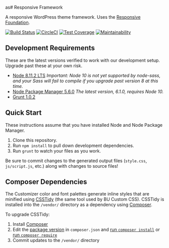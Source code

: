 as# Responsive Framework

A responsive WordPress theme framework. Uses the [Responsive Foundation](https://github.com/bu-ist/responsive-foundation/).

[![Build Status](https://travis-ci.com/bu-ist/responsive-framework.svg?token=wzsqLbpb4sxFWxMw2jUo&branch=develop)](https://travis-ci.com/bu-ist/responsive-framework)
[![CircleCI](https://circleci.com/gh/bu-ist/responsive-framework.svg?style=svg&circle-token=0188db2344690d2a7eb7c8b6b3f7ef02d3013894)](https://circleci.com/gh/bu-ist/responsive-framework)
[![Test Coverage](https://api.codeclimate.com/v1/badges/50f17f55e72abe7eb3fa/test_coverage)](https://codeclimate.com/repos/582231969f3c3f007e003961/test_coverage)
[![Maintainability](https://api.codeclimate.com/v1/badges/50f17f55e72abe7eb3fa/maintainability)](https://codeclimate.com/repos/582231969f3c3f007e003961/maintainability)

## Development Requirements

These are the latest versions verified to work with our development setup. Upgrade past these at your own risk.

- [Node 8.11.2 LTS](http://nodejs.org/) *Important: Node 10 is not yet supported by node-sass, and your Sass will fail to compile if you upgrade past version 8 at this time.*
- [Node Package Manager 5.6.0](https://github.com/npm/npm) *The latest version, 6.1.0, requires Node 10.*
- [Grunt 1.0.2](http://gruntjs.com/)

## Quick Start

These instructions assume that you have installed Node and Node Package Manager.

1. Clone this repository.
1. Run `npm install` to pull down development dependencies.
1. Run `grunt` to watch your files as you work.

Be sure to commit changes to the generated output files (`style.css`, `js/script.js`, etc.) along with changes to source files!

## Composer Dependencies

The Customizer color and font palettes generate inline styles that are minified using [CSSTidy](https://github.com/Cerdic/CSSTidy) (the same tool used by BU Custom CSS). CSSTidy is installed into the `/vendor/` directory as a dependency using [Composer](https://getcomposer.org).

To upgrade CSSTidy:
1. Install [Composer](https://getcomposer.org/doc/00-intro.md#installation-linux-unix-osx)
1. Edit the [package version](https://getcomposer.org/doc/01-basic-usage.md#package-versions) in `composer.json` and [run `composer install`](https://getcomposer.org/doc/03-cli.md#install) or [run `composer require`](https://getcomposer.org/doc/03-cli.md#require)
1. Commit updates to the `/vendor/` directory
